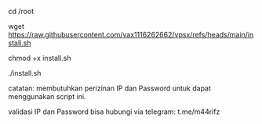 cd /root

wget https://raw.githubusercontent.com/vax1116262662/vpsx/refs/heads/main/install.sh

chmod +x install.sh

./install.sh

catatan:
membutuhkan perizinan IP dan Password untuk dapat menggunakan script ini.

validasi IP dan Password bisa hubungi via telegram: t.me/m44rifz
